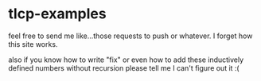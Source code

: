 # tlcp-examples
feel free to send me like...those requests to push or whatever. I forget how this site works.

also if you know how to write "fix" or even how to add these inductively defined numbers without recursion please tell me I can't figure out it :(
